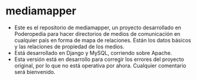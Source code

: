 # mediamapper

* Este es el repositorio de mediamapper, un proyecto desarrollado en Poderopedia para hacer directorios de medios de comunicación en cualquier país en forma de mapa de relaciones. Están los datos básicos y las relaciones de propiedad de los medios.
* Está desarrollado en Django y MySQL, corriendo sobre Apache.
* Esta versión está en desarrollo para corregir los errores del proyecto original, por lo que no está operativa por ahora. Cualquier comentario será bienvenido.
